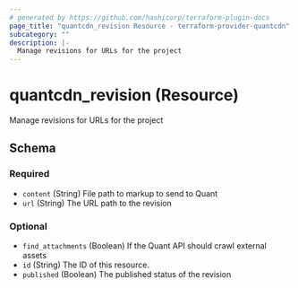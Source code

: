 ```yaml
---
# generated by https://github.com/hashicorp/terraform-plugin-docs
page_title: "quantcdn_revision Resource - terraform-provider-quantcdn"
subcategory: ""
description: |-
  Manage revisions for URLs for the project
---
```


# quantcdn_revision (Resource)

Manage revisions for URLs for the project



<!-- schema generated by tfplugindocs -->
## Schema

### Required

- `content` (String) File path to markup to send to Quant
- `url` (String) The URL path to the revision

### Optional

- `find_attachments` (Boolean) If the Quant API should crawl external assets
- `id` (String) The ID of this resource.
- `published` (Boolean) The published status of the revision


